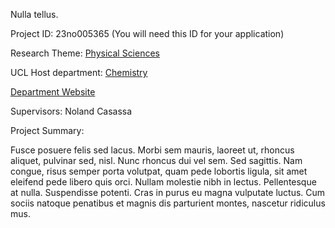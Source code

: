 Nulla tellus.

Project ID: 23no005365
(You will need this ID for your application)

Research Theme: [Physical Sciences](/themes/physical-sciences)

UCL Host department: [Chemistry](/departments/chemistry)

[Department Website](https://www.example.com/dept4)

Supervisors: Noland Casassa

Project Summary:

Fusce posuere felis sed lacus. Morbi sem mauris, laoreet ut, rhoncus aliquet, pulvinar sed, nisl. Nunc rhoncus dui vel sem. Sed sagittis. Nam congue, risus semper porta volutpat, quam pede lobortis ligula, sit amet eleifend pede libero quis orci. Nullam molestie nibh in lectus. Pellentesque at nulla. Suspendisse potenti. Cras in purus eu magna vulputate luctus. Cum sociis natoque penatibus et magnis dis parturient montes, nascetur ridiculus mus.